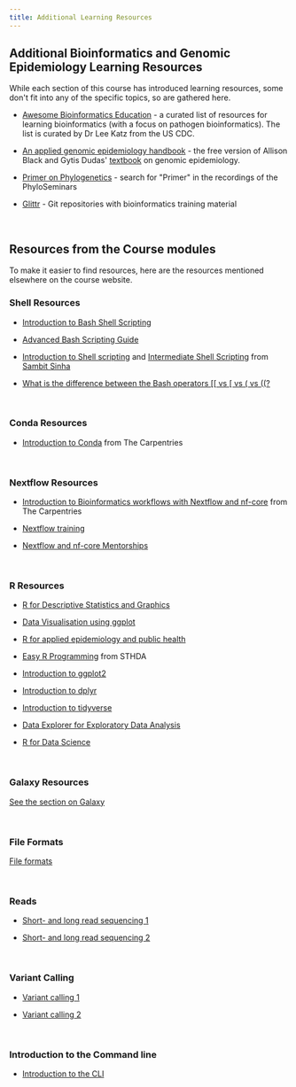 ```yaml
---
title: Additional Learning Resources
---
```


## Additional Bioinformatics and Genomic Epidemiology Learning Resources

While each section of this course has introduced learning resources, some don't fit into any of the specific topics, so are gathered here.

* [Awesome Bioinformatics Education](https://github.com/lskatz/awesome-bioinformatics-education) - a curated list of resources for learning bioinformatics (with a focus on pathogen bioinformatics). The list is curated by Dr Lee Katz from the US CDC.

* [An applied genomic epidemiology handbook](https://alliblk.github.io/genepi-book/) - the free version of Allison Black and Gytis Dudas' [textbook](https://www.routledge.com/The-Applied-Genomic-Epidemiology-Handbook-A-Practical-Guide-to-Leveraging-Pathogen-Genomic-Data-in-Public-Health/Black-Dudas/p/book/9781032530260) on genomic epidemiology.

* [Primer on Phylogenetics](http://phyloseminar.org/recorded.html) - search for "Primer" in the recordings of the PhyloSeminars

* [Glittr](https://glittr.org/?per_page=25&sort_by=stargazers&sort_direction=desc) - Git repositories with bioinformatics training material
<br>

## Resources from the Course modules

To make it easier to find resources, here are the resources mentioned elsewhere on the course website.
<br>

### Shell Resources

* [Introduction to Bash Shell Scripting](https://www.linode.com/docs/guides/intro-bash-shell-scripting/)

* [Advanced Bash Scripting Guide](https://tldp.org/LDP/abs/html/)

* [Introduction to Shell scripting](https://sambitsinha.hashnode.dev/linux-shell-scripting-basics-an-introduction-to-shell-scripting-in-linux) and [Intermediate Shell Scripting](https://sambitsinha.hashnode.dev/intermediate-shell-scripting-in-linux) from [Sambit Sinha](https://sambitsinha.hashnode.dev/?source=top_nav_blog_home)

* <a href="https://unix.stackexchange.com/questions/306111/what-is-the-difference-between-the-bash-operators-vs-vs-vs">What is the difference between the Bash operators [[ vs [ vs  ( vs ((?</a>
<br>

### Conda Resources

* [Introduction to Conda](https://carpentries-incubator.github.io/introduction-to-conda-for-data-scientists/) from The Carpentries
<br>

### Nextflow Resources

* [Introduction to Bioinformatics workflows with Nextflow and nf-core](https://carpentries-incubator.github.io/workflows-nextflow/index.html) from The Carpentries

* [Nextflow training](https://training.nextflow.io/)

* [Nextflow and nf-core Mentorships](https://nf-co.re/mentorships)
<br>

### R Resources

* [R for Descriptive Statistics and Graphics](http://www.sthda.com/english/wiki/descriptive-statistics-and-graphics)

* [Data Visualisation using ggplot](https://rpubs.com/GeospatialEcologist/DataViz)

* [R for applied epidemiology and public health](https://epirhandbook.com/en/index.html)

* [Easy R Programming](http://www.sthda.com/english/wiki/installing-r-and-rstudio-easy-r-programming) from STHDA

* [Introduction to ggplot2](https://www.analyticsvidhya.com/blog/2022/03/a-comprehensive-guide-on-ggplot2-in-r/)

* [Introduction to dplyr](https://datacarpentry.org/R-ecology-lesson/03-dplyr.html)

* [Introduction to tidyverse](https://rpubs.com/ruruu127/417821)

* [Data Explorer for Exploratory Data Analysis](https://cran.r-project.org/web/packages/DataExplorer/readme/README.html)

* [R for Data Science](https://r4ds.had.co.nz/)
<br>

### Galaxy Resources

[See the section on Galaxy](/modules/galaxy-introduction/RESOURCES/)

<br>

### File Formats

[File formats](https://www.futurelearn.com/info/courses/making-sense-of-genomic-data-covid-19-web-based-bioinformatics/0/steps/319350)

<br>

### Reads

* [Short- and long read sequencing 1](https://www.futurelearn.com/info/courses/exploring-the-landscape-of-antibiotic-resistance-in-microbiomes/0/steps/267389)

* [Short- and long read sequencing 2](https://www.futurelearn.com/info/courses/making-sense-of-genomic-data-covid-19-web-based-bioinformatics/0/steps/319346)
<br>

### Variant Calling 

* [Variant calling 1](https://www.futurelearn.com/info/courses/making-sense-of-genomic-data-covid-19-web-based-bioinformatics/0/steps/319530)

* [Variant calling 2](https://www.futurelearn.com/info/courses/bioinformatics-for-biologists-analysing-and-interpreting-genomics-datasets/0/steps/388465)
<br>

### Introduction to the Command line
* [Introduction to the CLI](https://swcarpentry.github.io/shell-novice/index.html)
